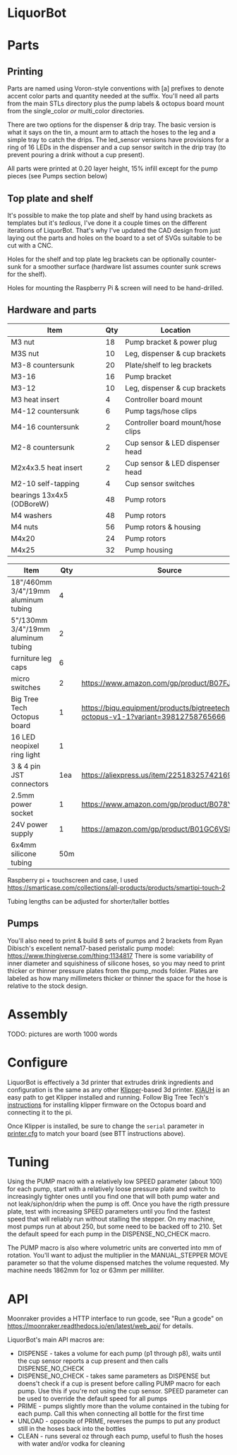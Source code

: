 # LiquorBot

# Parts

## Printing
Parts are named using Voron-style conventions with [a] prefixes to denote accent color parts and quantity needed at the suffix. You'll need all parts from the main STLs directory plus the pump labels & octopus board mount from the single_color _or_ multi_color directories.

There are two options for the dispenser & drip tray. The basic version is what it says on the tin, a mount arm to attach the hoses to the leg and a simple tray to catch the drips. The led_sensor versions have provisions for a ring of 16 LEDs in the dispenser and a cup sensor switch in the drip tray (to prevent pouring a drink without a cup present).

All parts were printed at 0.20 layer height, 15% infill except for the pump pieces (see Pumps section below)

## Top plate and shelf
It's possible to make the top plate and shelf by hand using brackets as templates but it's _tedious_, I've done it a couple times on the different iterations of LiquorBot. That's why I've updated the CAD design from just laying out the parts and holes on the board to a set of SVGs suitable to be cut with a CNC.

Holes for the shelf and top plate leg brackets can be optionally counter-sunk for a smoother surface (hardware list assumes counter sunk screws for the shelf).

Holes for mounting the Raspberry Pi & screen will need to be hand-drilled.

## Hardware and parts

| Item                      | Qty | Location                            |
|---------------------------|-----|-------------------------------------|
| M3 nut                    | 18  | Pump bracket & power plug           |
| M3S nut                   | 10  | Leg, dispenser & cup brackets       |
| M3-8 countersunk          | 20  | Plate/shelf to leg brackets         |
| M3-16                     | 16  | Pump bracket                        |
| M3-12                     | 10  | Leg, dispenser & cup brackets       |
| M3 heat insert            | 4   | Controller board mount              |
| M4-12 countersunk	        | 6   | Pump tags/hose clips                |
| M4-16 countersunk	        | 2   | Controller board mount/hose clips   |
| M2-8 countersunk          | 2   | Cup sensor & LED dispenser head     |
| M2x4x3.5 heat insert      | 2   | Cup sensor & LED dispenser head     |
| M2-10 self-tapping        | 4   | Cup sensor switches                 |
| bearings 13x4x5 (ODBoreW) | 48  | Pump rotors                         |
| M4 washers                | 48  | Pump rotors                         |
| M4 nuts                   | 56  | Pump rotors & housing               |
| M4x20                     | 24  | Pump rotors                         |
| M4x25                     | 32  | Pump housing                        |

| Item                                | Qty | Source |
|-------------------------------------|-----|--------|
| 18"/460mm 3/4"/19mm aluminum tubing | 4   |  |
| 5"/130mm 3/4"/19mm aluminum tubing  | 2   |  |
| furniture leg caps                  | 6   |  |
| micro switches                      | 2   | https://www.amazon.com/gp/product/B07FJ77HNV |
| Big Tree Tech Octopus board         | 1   | https://biqu.equipment/products/bigtreetech-octopus-v1-1?variant=39812758765666 |
| 16 LED neopixel ring light          | 1   |  |
| 3 & 4 pin JST connectors            | 1ea | https://aliexpress.us/item/2251832574216984.html	|
| 2.5mm power socket                  | 1   | https://www.amazon.com/gp/product/B078YNW3JZ |
| 24V power supply                    | 1   | https://amazon.com/gp/product/B01GC6VS8I |
| 6x4mm silicone tubing               | 50m |  |

Raspberry pi + touchscreen and case, I used https://smarticase.com/collections/all-products/products/smartipi-touch-2

Tubing lengths can be adjusted for shorter/taller bottles

## Pumps
You'll also need to print & build 8 sets of pumps and 2 brackets from Ryan Dibisch's excellent nema17-based peristalic pump model: https://www.thingiverse.com/thing:1134817 There is some variability of inner diameter and squishiness of silicone hoses, so you may need to print thicker or thinner pressure plates from the pump_mods folder. Plates are labeled as how many millimeters thicker or thinner the space for the hose is relative to the stock design.

# Assembly

TODO: pictures are worth 1000 words

# Configure
LiquorBot is effectively a 3d printer that extrudes drink ingredients and configuration is the same as any other [Klipper](https://www.klipper3d.org/)-based 3d printer. [KIAUH](https://github.com/th33xitus/kiauh) is an easy path to get Klipper installed and running. Follow Big Tree Tech's [instructions](https://github.com/bigtreetech/BIGTREETECH-OCTOPUS-V1.0/tree/master/Firmware/Klipper) for installing klipper firmware on the Octopus board and connecting it to the pi.

Once Klipper is installed, be sure to change the `serial` parameter in [printer.cfg](config/printer.cfg) to match your board (see BTT instructions above).

# Tuning
Using the PUMP macro with a relatively low SPEED parameter (about 100) for each pump, start with a relatively loose pressure plate and switch to increasingly tighter ones until you find one that will both pump water and not leak/siphon/drip when the pump is off. Once you have the rigth pressure plate, test with increasing SPEED parameters until you find the fastest speed that will reliably run without stalling the stepper. On my machine, most pumps run at about 250, but some need to be backed off to 210. Set the default speed for each pump in the DISPENSE_NO_CHECK macro.

The PUMP macro is also where volumetric units are converted into mm of rotation. You'll want to adjust the multiplier in the MANUAL_STEPPER MOVE parameter so that the volume dispensed matches the volume requested. My machine needs 1862mm for 1oz or 63mm per milliliter.

# API
Moonraker provides a HTTP interface to run gcode, see "Run a gcode" on https://moonraker.readthedocs.io/en/latest/web_api/ for details. 

LiquorBot's main API macros are:
 * DISPENSE - takes a volume for each pump (p1 through p8), waits until the cup sensor reports a cup present and then calls DISPENSE_NO_CHECK
 * DISPENSE_NO_CHECK - takes same parameters as DISPENSE but doens't check if a cup is present before calling PUMP macro for each pump. Use this if you're not using the cup sensor. SPEED parameter can be used to override the default speed for all pumps
 * PRIME - pumps slightly more than the volume contained in the tubing for each pump. Call this when connecting all bottle for the first time
 * UNLOAD - opposite of PRIME, reverses the pumps to put any product still in the hoses back into the bottles
 * CLEAN - runs several oz through each pump, useful to flush the hoses with water and/or vodka for cleaning

